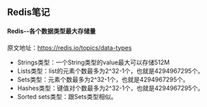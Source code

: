 Redis笔记
--------

#### Redis--各个数据类型最大存储量
原文地址：https://redis.io/topics/data-types
- Strings类型：一个String类型的value最大可以存储512M
- Lists类型：list的元素个数最多为2^32-1个，也就是4294967295个。
- Sets类型：元素个数最多为2^32-1个，也就是4294967295个。
- Hashes类型：键值对个数最多为2^32-1个，也就是4294967295个。
- Sorted sets类型：跟Sets类型相似。